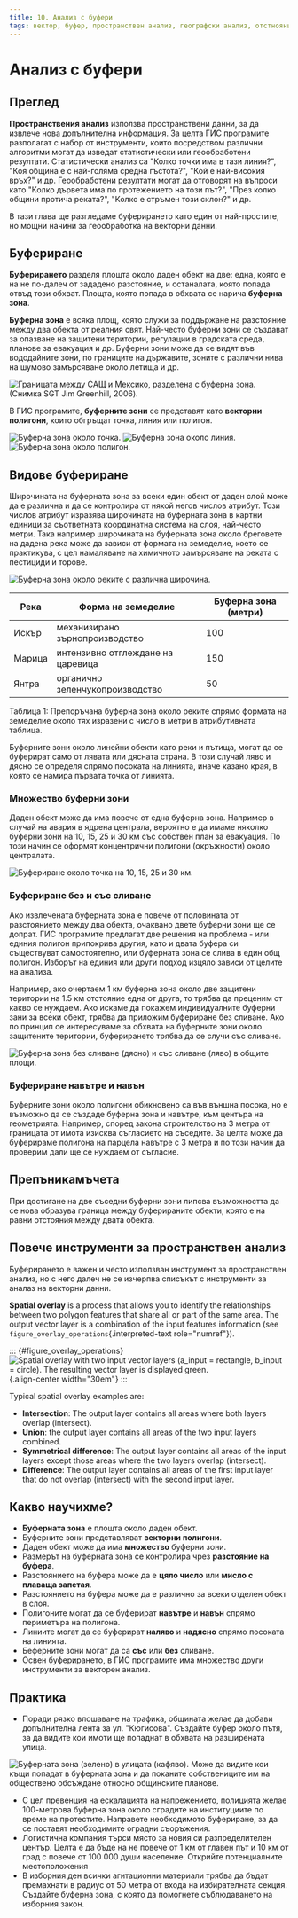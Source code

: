 ```yaml
---
title: 10. Анализ с буфери
tags: вектор, буфер, пространствен анализ, географски анализ, отстнояние на буфер, обединяване на геометрия, вътрешен буфер, външнен буфер, множествен буфер
---
```


# Анализ с буфери

## Преглед

**Пространствения анализ** използва пространствени данни, за да извлече нова допълнителна информация. За целта ГИС програмите разполагат с набор от инструменти, които посредством различни алгоритми могат да изведат статистически или геообработени резултати. Статистически анализ са "Колко точки има в тази линия?", "Коя община е с най-голяма средна гъстота?", "Кой е най-високия връх?" и др. Геообработени резултати могат да отговорят на въпроси като "Колко дървета има по протежението на този път?", "През колко общини протича реката?", "Колко е стръмен този склон?" и др. 

В тази глава ще разгледаме буферирането като един от най-простите, но мощни начини за геообработка на векторни данни.

## Буфериране

**Буферирането** разделя площта около даден обект на две: една, която е на не по-далеч от зададено разстояние, и останалата, която попада отвъд този обхват. Площта, която попада в обхвата се нарича **буферна зона**.

**Буферна зона** е всяка площ, която служи за поддържане на разстояние между два обекта от реалния свят. Най-често буферни зони се създават за опазване на защитени територии, регулации в градската среда, планове за евакуация и др. Буферни зони може да се видят във вододайните зони, по границите на държавите, зоните с различни нива на шумово замърсяване около летища и др.

![Границата между САЩ и Мексико, разделена с буферна зона. (Снимка SGT Jim Greenhill, 2006).](img/buffer_zone.png)

В ГИС програмите, **буферните зони** се представят като **векторни полигони**, които обгръщат точка, линия или полигон.

![Буферна зона около точка.](img/point_buffer.png)
![Буферна зона около линия.](img/line_buffer.png)
![Буферна зона около полигон.](img/polygon_buffer.png)

## Видове буфериране

Широчината на буферната зона за всеки един обект от даден слой може да е различна и да се контролира от някой негов числов атрибут. Този числов атрибут изразява широчината на буферната зона в картни единици за съответната координатна система на слоя, най-често метри. Така например широчината на буферната зона около бреговете на дадена река може да зависи от формата на земеделие, което се практикува, с цел намаляване на химичното замърсяване на реката с пестициди и торове.


![Буферна зона около реките с различна широчина.](img/variable_buffer.png)

| Река          | Форма на земеделие                | Буферна зона (метри) |
|---------------|-----------------------------------|----------------------|
| Искър         | механизирано зърнопроизводство    | 100                  |
| Марица        | интензивно отглеждане на царевица | 150                  |
| Янтра         | органично зеленчукопроизводство   | 50                   |

Таблица 1: Препоръчана буферна зона около реките спрямо формата на земеделие около тях изразени с число в метри в атрибутивната таблица.

Буферните зони около линейни обекти като реки и пътища, могат да се буферират само от лявата или дясната страна. В този случай ляво и дясно се определя спрямо посоката на линията, иначе казано края, в която се намира първата точка от линията.

### Множество буферни зони

Даден обект може да има повече от една буферна зона. Например в случай на авария в ядрена централа, вероятно е да имаме няколко буферни зони на 10, 15, 25 и 30 км със собствен план за евакуация. По този начин се оформят концентрични полигони (окръжности) около централата.

![Буфериране около точка на 10, 15, 25 и 30 км.](img/multiple_buffers.png)

### Буфериране без и със сливане

Ако извлечената буферната зона е повече от половината от разстоянието между два обекта, очаквано двете буферни зони ще се допрат. ГИС програмите предлагат две решения на проблема - или единия полигон припокрива другия, като и двата буфера си съществуват самостоятелно, или буферната зона се слива в един общ полигон. Изборът на единия или други подход изцяло зависи от целите на анализа. 

Например, ако очертаем 1 км буферна зона около две защитени територии на 1.5 км отстояние една от друга, то трябва да преценим от какво се нуждаем.  Ако искаме да покажем индивидуалните буферни зани за всеки обект, трябва да приложим буфериране без сливане. Ако по принцип се интересуваме за обхвата на буферните зони около защитените територии, буферирането трябва да се случи със сливане.

![Буферна зона без сливане (дясно) и със сливане (ляво) в общите площи.](img/buffer_dissolve.png)

### Буфериране навътре и навън

Буферните зони около полигони обикновено са във външна посока, но е възможно да се създаде буферна зона и навътре, към центъра на геометрията. Например, според закона строителство на 3 метра от границата от имота изисква съгласието на съседите. За целта може да буферираме полигона на парцела навътре с 3 метра и по този начин да проверим дали ще се нуждаем от съгласие.

## Препъникамъчета

При достигане на две съседни буферни зони липсва възможността да се нова образува граница между буферираните обекти, която е на равни отстояния между двата обекта.

## Повече инструменти за пространствен анализ

Буферирането е важен и често използван инструмент за пространствен анализ, но с него далеч не се изчерпва списъкът с инструменти за аналаз на векторни данни.

**Spatial overlay** is a process that allows you to identify the
relationships between two polygon features that share all or part of the
same area. The output vector layer is a combination of the input
features information (see `figure_overlay_operations`{.interpreted-text
role="numref"}).

::: {#figure_overlay_operations}
![Spatial overlay with two input vector layers (a\_input = rectangle,
b\_input = circle). The resulting vector layer is displayed
green.](img/overlay_operations.png){.align-center width="30em"}
:::

Typical spatial overlay examples are:

-   **Intersection**: The output layer contains all areas where both
    layers overlap (intersect).
-   **Union**: the output layer contains all areas of the two input
    layers combined.
-   **Symmetrical difference**: The output layer contains all areas of
    the input layers except those areas where the two layers overlap
    (intersect).
-   **Difference**: The output layer contains all areas of the first
    input layer that do not overlap (intersect) with the second input
    layer.

## Какво научихме?

- **Буферната зона** е площта около даден обект.
- Буферните зони представляват **векторни полигони**.
- Даден обект може да има **множество** буферни зони.
- Размерът на буферната зона се контролира чрез **разстояние на буфера**.
- Разстоянието на буфера може да е **цяло число** или **мисло с плаваща запетая**.
- Разстоянието на буфера може да е различно за всеки отделен обект в слоя.
- Полигоните могат да се буферират **навътре** и **навън** спрямо периметъра на полигона.
- Линиите могат да се буферират **наляво** и **надясно** спрямо посоката на линията.
- Беферните зони могат да са **със** или **без** сливане.
- Освен буферирането, в ГИС програмите има множество други инструменти за векторен анализ.

## Практика

- Поради рязко влошаване на трафика, общината желае да добави допълнителна лента за ул. "Кюгисова". Създайте буфер около пътя, за да видите кои имоти ще попаднат в обхвата на разширената улица.

![Буферната зона (зелено) в улицата (кафяво). Може да видите кои къщи попадат в буферната зона и да поканите собствениците им на обществено обсъждане относно общинските планове.](img/buffer_road.png)

- С цел превенция на ескалацията на напрежението, полицията желае 100-метрова буферна зона около сградите на институциите по време на протестите. Направете необходимото буфериране, за да се поставят необходимите оградни съоръжения.
- Логистична компания търси място за новия си разпределителен център. Целта е да бъде на не повече от 1 км от главен път и 10 км от град с повече от 100 000 души население. Открийте потенциалните местоположения
- В изборния ден всички агитационни материали трябва да бъдат премахнати в радиус от 50 метра от входа на избирателната секция. Създайте буферна зона, с която да помогнете съблюдаването на изборния закон.

